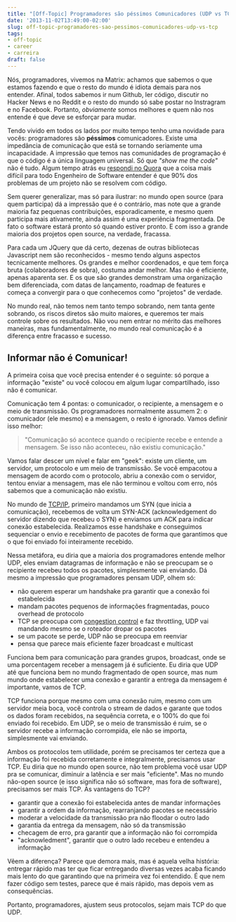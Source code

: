 ```yaml
---
title: "[Off-Topic] Programadores são péssimos Comunicadores (UDP vs TCP)"
date: '2013-11-02T13:49:00-02:00'
slug: off-topic-programadores-sao-pessimos-comunicadores-udp-vs-tcp
tags:
- off-topic
- career
- carreira
draft: false
---
```


Nós, programadores, vivemos na Matrix: achamos que sabemos o que estamos fazendo e que o resto do mundo é idiota demais para nos entender. Afinal, todos sabemos ir num Github, ler código, discutir no Hacker News e no Reddit e o resto do mundo só sabe postar no Instragram e no Facebook. Portanto, _obviamente_ somos melhores e quem não nos entende é que deve se esforçar para mudar.

Tendo vivido em todos os lados por muito tempo tenho uma novidade para vocês: programadores são **péssimos** comunicadores. Existe uma impedância de comunicação que está se tornando seriamente uma incapacidade. A impressão que temos nas comunidades de programação é que o código é a única linguagem universal. Só que _"show me the code"_ não é tudo. Algum tempo atrás eu [respondi no Quora](https://www.quora.com/Software-Engineering/What-is-the-hardest-thing-you-do-as-a-software-engineer/answer/Fabio-Akita?share=1) que a coisa mais difícil para todo Engenheiro de Software entender é que 90% dos problemas de um projeto não se resolvem com código.

Sem querer generalizar, mas só para ilustrar: no mundo open source (para quem participa) dá a impressão que é o contrário, mas note que a grande maioria faz pequenas contribuições, esporadicamente, e mesmo quem participa mais ativamente, ainda assim é uma experiência fragmentada. De fato o software estará pronto só quando estiver pronto. E com isso a grande maioria dos projetos open source, na verdade, fracassa. 

Para cada um JQuery que dá certo, dezenas de outras bibliotecas Javascript nem são reconhecidos - mesmo tendo alguns aspectos tecnicamente melhores. Os grandes e melhor coordenados, e que tem força bruta (colaboradores de sobra), costuma andar melhor. Mas não é eficiente, apenas aparenta ser. E os que são grandes demonstram uma organização bem diferenciada, com datas de lançamento, roadmap de features e começa a convergir para o que conhecemos como "projetos" de verdade.

No mundo real, não temos nem tanto tempo sobrando, nem tanta gente sobrando, os riscos diretos são muito maiores, e queremos ter mais controle sobre os resultados. Não vou nem entrar no mérito das melhores maneiras, mas fundamentalmente, no mundo real comunicação é a diferença entre fracasso e sucesso.

## Informar não é Comunicar!

A primeira coisa que você precisa entender é o seguinte: só porque a informação "existe" ou você colocou em algum lugar compartilhado, isso não é comunicar.

Comunicação tem 4 pontas: o comunicador, o recipiente, a mensagem e o meio de transmissão. Os programadores normalmente assumem 2: o comunicador (ele mesmo) e a mensagem, o resto é ignorado. Vamos definir isso melhor:

<blockquote>
"Comunicação só acontece quando o recipiente recebe e entende a mensagem. Se isso não aconteceu, não existiu comunicação."
</blockquote>

Vamos falar descer um nível e falar em "geek": existe um cliente, um servidor, um protocolo e um meio de transmissão. Se você empacotou a mensagem de acordo com o protocolo, abriu a conexão com o servidor, tentou enviar a mensagem, mas ele não terminou e voltou com erro, nós sabemos que a comunicação não existiu.

No mundo de [TCP/IP](http://packetlife.net/blog/2010/jun/7/understanding-tcp-sequence-acknowledgment-numbers/), primeiro mandamos um SYN (que inicia a comunicação), recebemos de volta um SYN-ACK (acknowledgement do servidor dizendo que recebeu o SYN) e enviamos um ACK para indicar conexão estabelecida. Realizamos esse handshake e conseguimos sequenciar o envio e recebimento de pacotes de forma que garantimos que o que foi enviado foi inteiramente recebido.

Nessa metáfora, eu diria que a maioria dos programadores entende melhor UDP, eles enviam datagramas de informação e não se preocupam se o recipiente recebeu todos os pacotes, simplesmente vai enviando. Dá mesmo a impressão que programadores pensam UDP, olhem só:

* não querem esperar um handshake pra garantir que a conexão foi estabelecida
* mandam pacotes pequenos de informações fragmentadas, pouco overhead de protocolo
* TCP se preocupa com [congestion control](http://en.wikipedia.org/wiki/TCP_congestion-avoidance_algorithm) e faz throttling, UDP vai mandando mesmo se o roteador dropar os pacotes
* se um pacote se perde, UDP não se preocupa em reenviar
* pensa que parece mais eficiente fazer broadcast e multicast

Funciona bem para comunicação para grandes grupos, broadcast, onde se uma porcentagem receber a mensagem já é suficiente. Eu diria que UDP até que funciona bem no mundo fragmentado de open source, mas num mundo onde estabelecer uma conexão e garantir a entrega da mensagem é importante, vamos de TCP.

TCP funciona porque mesmo com uma conexão ruim, mesmo com um servidor meia boca, você controla o stream de dados e garante que todos os dados foram recebidos, na sequência correta, e o 100% do que foi enviado foi recebido. Em UDP, se o meio de transmissão é ruim, se o servidor recebe a informação corrompida, ele não se importa, simplesmente vai enviando.

Ambos os protocolos tem utilidade, porém se precisamos ter certeza que a informação foi recebida corretamente e integralmente, precisamos usar TCP. Eu diria que no mundo open source, não tem problema você usar UDP pra se comunicar, diminuir a latência e ser mais "eficiente". Mas no mundo não-open source (e isso significa não só software, mas fora de software), precisamos ser mais TCP. As vantagens do TCP?

* garantir que a conexão foi estabelecida antes de mandar informações
* garantir a ordem da informação, rearranjando pacotes se necessário
* moderar a velocidade da transmissão pra não floodar o outro lado
* garantia da entrega da mensagem, não só da transmissão
* checagem de erro, pra garantir que a informação não foi corrompida
* "acknowledment", garantir que o outro lado recebeu e entendeu a informação

Vêem a diferença? Parece que demora mais, mas é aquela velha história: entregar rápido mas ter que ficar entregando diversas vezes acaba ficando mais lento do que garantindo que na primeira vez foi entendido. É que nem fazer código sem testes, parece que é mais rápido, mas depois vem as consequências.

Portanto, programadores, ajustem seus protocolos, sejam mais TCP do que UDP.
